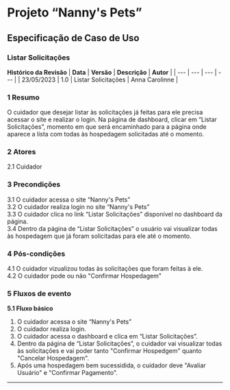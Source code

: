 # **Projeto “Nanny's Pets”**
## **Especificação de Caso de Uso**
### **Listar Solicitações**
**Histórico da Revisão**
| **Data** | **Versão** | **Descrição** | **Autor** |
| --- | --- | --- | --- |
| 23/05/2023 | 1.0 | Listar Solicitações | Anna Carolinne |
### **1 Resumo**
O cuidador que desejar listar às solicitações já feitas para ele precisa acessar o site e realizar o login. Na página de dashboard, clicar em “Listar Solicitações”, momento em que será encaminhado para a página onde aparece a lista com todas às hospedagem solicitadas até o momento. 

### **2 Atores**
2.1 Cuidador

### **3 Precondições**  
3.1 O cuidador acessa o site “Nanny's Pets”  
3.2 O cuidador realiza login no site “Nanny's Pets”  
3.3 O cuidador clica no link “Listar Solicitações” disponível no dashboard da página.  
3.4 Dentro da página de “Listar Solicitações” o usuário vai visualizar todas às hospedagem que já foram solicitadas para ele até o momento.

### **4 Pós-condições**  
4.1 O cuidador vizualizou todas às solicitações que foram feitas à ele.   
4.2 O cuidador pode ou não "Confirmar Hospedagem"

### **5 Fluxos de evento**
**5.1 Fluxo básico**
1. O cuidador acessa o site “Nanny's Pets”
2. O cuidador realiza login.
3. O cuidador acessa o dashboard e clica em “Listar Solicitações”.
4. Dentro da página de “Listar Solicitações”, o cuidador vai visualizar todas às solicitações e vai poder tanto "Confirmar Hospedgem" quanto "Cancelar Hospedagem".
5. Após uma hospedagem bem sucessidida, o cuidador deve "Avaliar Usuário" e "Confirmar Pagamento". 


-----------------------------------
